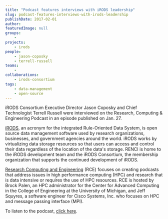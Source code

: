 ```yaml
---
title: "Podcast features interviews with iRODS leadership"
slug: podcast-features-interviews-with-irods-leadership
publishDate: 2017-02-01
author: 
featuredImage: null
groups:
    - 
projects:
    - irods
people:
    - jason-coposky
    - terrell-russell
teams: 
    - 
collaborations:
    - irods-consortium
tags:
    - data-management
    - open-source
---
```

iRODS Consortium Executive Director Jason Coposky and Chief Technologist Terrell Russell were interviewed on the Research, Computing &amp; Engineering Podcast in an episode published on Jan. 27.

<a href="https://irods.org/" target="_blank">iRODS</a>, an acronym for the integrated Rule-Oriented Data System, is open source data management software used by research organizations, businesses, and government agencies around the world. iRODS works by virtualizing data storage resources so that users can access and control their data regardless of the location of the data's storage. RENCI is home to the iRODS development team and the iRODS Consortium, the membership organization that supports the continued development of iRODS.

<a href="http://www.rce-cast.com/" target="_blank">Research Computing and Engineering</a> (RCE) focuses on creating podcasts that address issues in high performance computing (HPC) and research that is data intensive or requires the use of HPC resources. RCE is hosted by Brock Palen, an HPC administrator for the Center for Advanced Computing in the College of Engineering at the University of Michigan, and Jeff Squyres, a software engineer for Cisco Systems, Inc. who focuses on HPC and message passing interface (MPI).

To listen to the podcast, <a href="http://www.rce-cast.com/Podcast/rce-109-irods.html" target="_blank">click here</a>.
